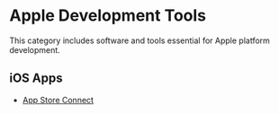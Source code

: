 # Apple Development Tools

This category includes software and tools essential for Apple platform development.

## iOS Apps

- [App Store Connect](https://apps.apple.com/us/app/app-store-connect/id1234793120)
